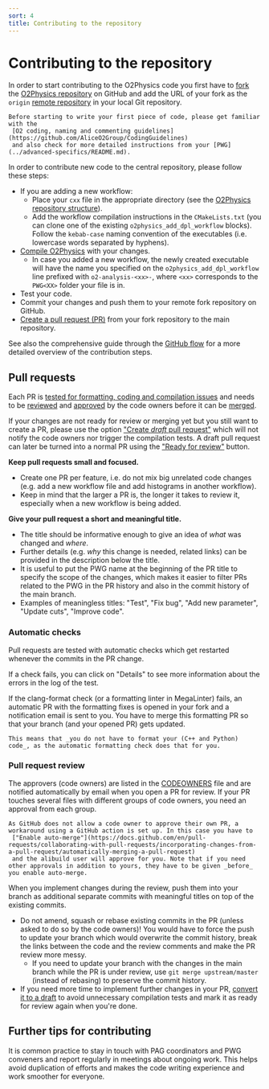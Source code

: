 ```yaml
---
sort: 4
title: Contributing to the repository
---
```


# Contributing to the repository

In order to start contributing to the O2Physics code you first have to
[fork](https://docs.github.com/en/get-started/quickstart/fork-a-repo)
the
[O2Physics repository](https://github.com/AliceO2Group/O2Physics)
on GitHub and add the URL of your fork as the `origin`
[remote repository](https://docs.github.com/en/get-started/getting-started-with-git/about-remote-repositories)
in your local Git repository.

```instruction
Before starting to write your first piece of code, please get familiar with the
 [O2 coding, naming and commenting guidelines](https://github.com/AliceO2Group/CodingGuidelines)
 and also check for more detailed instructions from your [PWG](../advanced-specifics/README.md).
```

In order to contribute new code to the central repository, please follow these steps:

- If you are adding a new workflow:
  - Place your `cxx` file in the appropriate directory (see the [O2Physics repository structure](theo2physicsrepo.md)).
  - Add the workflow compilation instructions in the `CMakeLists.txt` (you can clone one of the existing `o2physics_add_dpl_workflow` blocks).
    Follow the `kebab-case` naming convention of the executables (i.e. lowercase words separated by hyphens).
- [Compile O2Physics](installing.md#building-partially-for-development-using-ninja) with your changes.
  - In case you added a new workflow, the newly created executable will have the name you specified on the `o2physics_add_dpl_workflow` line prefixed with `o2-analysis-<xx>-`, where `<xx>` corresponds to the `PWG<XX>` folder your file is in.
- Test your code.
- Commit your changes and push them to your remote fork repository on GitHub.
- [Create a pull request (PR)](https://docs.github.com/en/pull-requests/collaborating-with-pull-requests/proposing-changes-to-your-work-with-pull-requests/creating-a-pull-request-from-a-fork)
  from your fork repository to the main repository.

See also the comprehensive guide through the [GitHub flow](https://docs.github.com/en/get-started/quickstart/github-flow) for a more detailed overview of the contribution steps.

## Pull requests

Each PR is
[tested for formatting, coding and compilation issues](https://docs.github.com/en/pull-requests/collaborating-with-pull-requests/collaborating-on-repositories-with-code-quality-features/about-status-checks)
and needs to be
[reviewed](https://docs.github.com/en/pull-requests/collaborating-with-pull-requests/reviewing-changes-in-pull-requests/about-pull-request-reviews)
and
[approved](https://docs.github.com/en/pull-requests/collaborating-with-pull-requests/reviewing-changes-in-pull-requests/approving-a-pull-request-with-required-reviews)
by the code owners before it can be
[merged](https://docs.github.com/en/pull-requests/collaborating-with-pull-requests/incorporating-changes-from-a-pull-request/merging-a-pull-request).

If your changes are not ready for review or merging yet but you still want to create a PR, please use the option
["Create _draft_ pull request"](https://docs.github.com/en/pull-requests/collaborating-with-pull-requests/proposing-changes-to-your-work-with-pull-requests/about-pull-requests#draft-pull-requests)
which will not notify the code owners nor trigger the compilation tests.
A draft pull request can later be turned into a normal PR using the
["Ready for review"](https://docs.github.com/en/pull-requests/collaborating-with-pull-requests/proposing-changes-to-your-work-with-pull-requests/changing-the-stage-of-a-pull-request#marking-a-pull-request-as-ready-for-review)
button.

__Keep pull requests small and focused.__
- Create one PR per feature, i.e. do not mix big unrelated code changes (e.g. add a new workflow file and add histograms in another workflow).
- Keep in mind that the larger a PR is, the longer it takes to review it, especially when a new workflow is being added.

__Give your pull request a short and meaningful title.__
- The title should be informative enough to give an idea of _what_ was changed and _where_.
- Further details (e.g. _why_ this change is needed, related links) can be provided in the description below the title.
- It is useful to put the PWG name at the beginning of the PR title to specify the scope of the changes, which makes it easier to filter PRs related to the PWG in the PR history and also in the commit history of the main branch.
- Examples of meaningless titles: "Test", "Fix bug", "Add new parameter", "Update cuts", "Improve code".

### Automatic checks

Pull requests are tested with automatic checks which get restarted whenever the commits in the PR change.

If a check fails, you can click on "Details" to see more information about the errors in the log of the test.

If the clang-format check (or a formatting linter in MegaLinter) fails, an automatic PR with the formatting fixes is opened in your fork and a notification email is sent to you.
You have to merge this formatting PR so that your branch (and your opened PR) gets updated.

```note
This means that _you do not have to format your (C++ and Python) code_, as the automatic formatting check does that for you.
```

### Pull request review

The approvers (code owners) are listed in the
[CODEOWNERS](https://github.com/AliceO2Group/O2Physics/blob/master/CODEOWNERS)
file and are notified automatically by email when you open a PR for review.
If your PR touches several files with different groups of code owners, you need an approval from each group.

```note
As GitHub does not allow a code owner to approve their own PR, a workaround using a GitHub action is set up. In this case you have to
 ["Enable auto-merge"](https://docs.github.com/en/pull-requests/collaborating-with-pull-requests/incorporating-changes-from-a-pull-request/automatically-merging-a-pull-request)
 and the alibuild user will approve for you. Note that if you need other approvals in addition to yours, they have to be given _before_ you enable auto-merge.
```

When you implement changes during the review, push them into your branch as additional separate commits with meaningful titles on top of the existing commits.
- Do not amend, squash or rebase existing commits in the PR (unless asked to do so by the code owners)!
  You would have to force the push to update your branch which would overwrite the commit history, break the links between the code and the review comments and make the PR review more messy.
  - If you need to update your branch with the changes in the main branch while the PR is under review, use `git merge upstream/master` (instead of rebasing) to preserve the commit history.
- If you need more time to implement further changes in your PR,
[convert it to a draft](https://docs.github.com/en/pull-requests/collaborating-with-pull-requests/proposing-changes-to-your-work-with-pull-requests/changing-the-stage-of-a-pull-request#converting-a-pull-request-to-a-draft)
to avoid unnecessary compilation tests and mark it as ready for review again when you're done.

## Further tips for contributing

It is common practice to stay in touch with PAG coordinators and PWG conveners and report regularly in meetings about ongoing work.
This helps avoid duplication of efforts and makes the code writing experience and work smoother for everyone.
